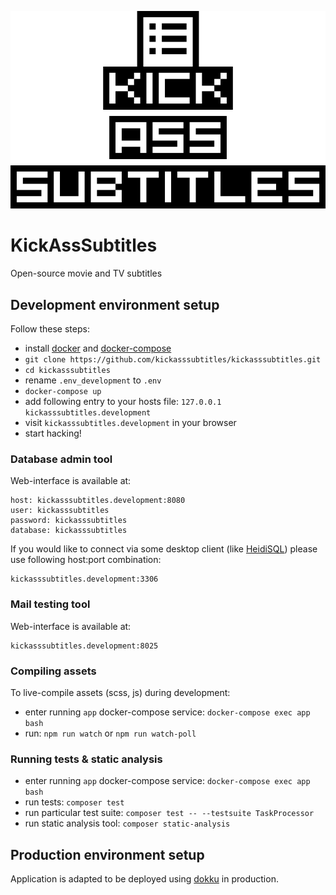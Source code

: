 <p align="center">
    <img
        width="510"
        src="public/img/logo_kas_510x320.png"
        alt="KickAssSubtitles logo"
    >
</p>

KickAssSubtitles
================

Open-source movie and TV subtitles

Development environment setup
-----------------------------

Follow these steps:

- install [docker](https://www.docker.com/) and
[docker-compose](https://docs.docker.com/compose/)
- `git clone https://github.com/kickasssubtitles/kickasssubtitles.git`
- `cd kickasssubtitles`
- rename `.env_development` to `.env`
- `docker-compose up`
- add following entry to your hosts file: `127.0.0.1 kickasssubtitles.development`
- visit `kickasssubtitles.development` in your browser
- start hacking!

### Database admin tool

Web-interface is available at:

```
host: kickasssubtitles.development:8080
user: kickasssubtitles
password: kickasssubtitles
database: kickasssubtitles
```

If you would like to connect via some desktop client (like
[HeidiSQL](https://www.heidisql.com/)) please use following host:port
combination:

```
kickasssubtitles.development:3306
```

### Mail testing tool

Web-interface is available at:

```
kickasssubtitles.development:8025
```

### Compiling assets

To live-compile assets (scss, js) during development:

- enter running `app` docker-compose service: `docker-compose exec app bash`
- run: `npm run watch` or `npm run watch-poll`

### Running tests & static analysis

- enter running `app` docker-compose service: `docker-compose exec app bash`
- run tests: `composer test`
- run particular test suite: `composer test -- --testsuite TaskProcessor`
- run static analysis tool: `composer static-analysis`

Production environment setup
----------------------------

Application is adapted to be deployed using
[dokku](http://dokku.viewdocs.io/dokku/) in production.
